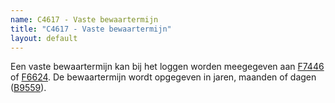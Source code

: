 ```yaml
---
name: C4617 - Vaste bewaartermijn
title: "C4617 - Vaste bewaartermijn"
layout: default
---
```

Een vaste bewaartermijn kan bij het loggen worden meegegeven aan [F7446](./7446.md) of [F6624](./6624.md). De bewaartermijn wordt opgegeven in jaren, maanden of dagen ([B9559](./9559.md)).
